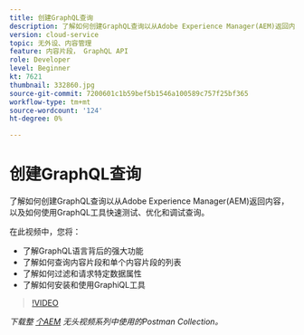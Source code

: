 ```yaml
---
title: 创建GraphQL查询
description: 了解如何创建GraphQL查询以从Adobe Experience Manager(AEM)返回内容，以及如何使用GraphQL工具快速测试、优化和调试查询。
version: cloud-service
topic: 无外设、内容管理
feature: 内容片段， GraphQL API
role: Developer
level: Beginner
kt: 7621
thumbnail: 332860.jpg
source-git-commit: 7200601c1b59bef5b1546a100589c757f25bf365
workflow-type: tm+mt
source-wordcount: '124'
ht-degree: 0%

---
```



# 创建GraphQL查询

了解如何创建GraphQL查询以从Adobe Experience Manager(AEM)返回内容，以及如何使用GraphQL工具快速测试、优化和调试查询。

在此视频中，您将：

+ 了解GraphQL语言背后的强大功能
+ 了解如何查询内容片段和单个内容片段的列表
+ 了解如何过滤和请求特定数据属性
+ 了解如何安装和使用GraphiQL工具

>[!VIDEO](https://video.tv.adobe.com/v/332860/?quality=12&learn=on)

_下载整 [个AEM](./assets/aem-headless-video-series.postman_collection.json) 无头视频系列中使用的Postman Collection。_
